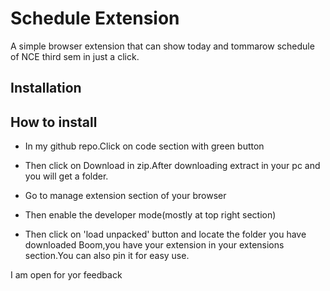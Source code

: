 
# Schedule Extension

A simple browser extension that can show today and tommarow schedule of NCE third sem in just a click.


## Installation




    
## How to install
- In my github repo.Click on code section with green button
- Then click on Download in zip.After downloading extract in your pc and you will get a folder.

- Go to manage extension section of your browser

- Then enable the developer mode(mostly at top right section)
- Then click on 'load unpacked' button and locate the folder you have downloaded 
Boom,you have your extension in your extensions section.You can also pin it for easy use.

I am open for yor feedback




